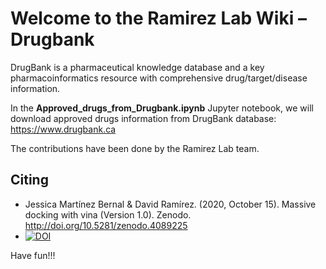 # Welcome to the Ramirez Lab Wiki – Drugbank
DrugBank is a pharmaceutical knowledge database and a key pharmacoinformatics resource with comprehensive drug/target/disease information.

In the **Approved_drugs_from_Drugbank.ipynb** Jupyter notebook, we will download approved drugs information from DrugBank database: https://www.drugbank.ca

The contributions have been done by the Ramirez Lab team.

## Citing

* Jessica Martínez Bernal & David Ramírez. (2020, October 15). Massive docking with vina (Version 1.0). Zenodo. http://doi.org/10.5281/zenodo.4089225
* [![DOI](https://zenodo.org/badge/DOI/10.5281/zenodo.4089225.svg)](https://doi.org/10.5281/zenodo.4089225)


Have fun!!!
